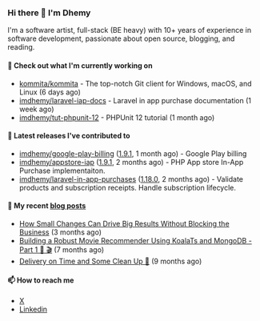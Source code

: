 ### Hi there 👋 I'm Dhemy

I'm a software artist, full-stack (BE heavy) with 10+ years of experience in software development,
passionate about open source, blogging, and reading.

#### 👷 Check out what I'm currently working on

- [kommita/kommita](https://github.com/kommita/kommita) - The top-notch Git client for Windows, macOS, and Linux (6 days ago)
- [imdhemy/laravel-iap-docs](https://github.com/imdhemy/laravel-iap-docs) - Laravel in app purchase documentation (1 week ago)
- [imdhemy/tut-phpunit-12](https://github.com/imdhemy/tut-phpunit-12) - PHPUnit 12 tutorial (1 month ago)

#### 🔭 Latest releases I've contributed to

- [imdhemy/google-play-billing](https://github.com/imdhemy/google-play-billing) ([1.9.1](https://github.com/imdhemy/google-play-billing/releases/tag/1.9.1), 1 month ago) - Google Play billing
- [imdhemy/appstore-iap](https://github.com/imdhemy/appstore-iap) ([1.9.1](https://github.com/imdhemy/appstore-iap/releases/tag/1.9.1), 2 months ago) - PHP App store In-App Purchase implementaiton.
- [imdhemy/laravel-in-app-purchases](https://github.com/imdhemy/laravel-in-app-purchases) ([1.18.0](https://github.com/imdhemy/laravel-in-app-purchases/releases/tag/1.18.0), 2 months ago) - Validate products and subscription receipts. Handle subscription lifecycle.

#### 📜 My recent [blog posts](https://imdhemy.com/)

- [How Small Changes Can Drive Big Results Without Blocking the Business](https://imdhemy.com/blog/generic/lean-incremental-changes-vs-big-bang-rerwites.html/) (3 months ago)
- [Building a Robust Movie Recommender Using KoalaTs and MongoDB - Part 1 🐨 🎬](https://imdhemy.com/blog/nodejs/robust-movie-recommender-koalats-mongodb-part-1.html/) (7 months ago)
- [Delivery on Time and Some Clean Up 🧹](https://imdhemy.com/blog/generic/delivery-on-time-and-cleanup.html/) (9 months ago)

#### 📫 How to reach me

- [X](https://twitter.com/imdhemy)
- [Linkedin](https://linkedin.com/in/imdhemy)
